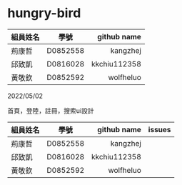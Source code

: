 # hungry-bird

| 組員姓名    | 學號           | github name     |
| ---------- |:-------------:| ------------:|
| 荊康哲      | D0852558      | kangzhej     |
| 邱致凱      | D0816028      | kkchiu112358 |
| 黃敬欽    | D0852592      | wolfheluo    |

2022/05/02

首頁，登陸，註冊，搜索ui設計

| 組員姓名    | 學號           | github name   | issues  |
| ---------- |:-------------:| ------------:| ----------:|
| 荊康哲      | D0852558      | kangzhej     |           |
| 邱致凱      | D0816028      | kkchiu112358 |           |
| 黃敬欽    | D0852592      | wolfheluo    |             |
